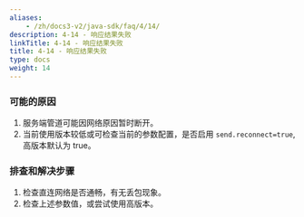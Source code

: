 ```yaml
---
aliases:
    - /zh/docs3-v2/java-sdk/faq/4/14/
description: 4-14 - 响应结果失败
linkTitle: 4-14 - 响应结果失败
title: 4-14 - 响应结果失败
type: docs
weight: 14
---
```




### 可能的原因

1. 服务端管道可能因网络原因暂时断开。
2. 当前使用版本较低或可检查当前的参数配置，是否启用 `send.reconnect=true`, 高版本默认为 true。

### 排查和解决步骤

1. 检查直连网络是否通畅，有无丢包现象。
2. 检查上述参数值，或尝试使用高版本。